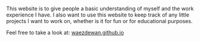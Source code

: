 This website is to give people a basic understanding of myself and the work experience I have. 
I also want to use this website to keep track of any little projects I want to work on, whether is it for fun or for educational purposes.

Feel free to take a look at: [waezdewan.github.io](https://waezdewan.github.io)